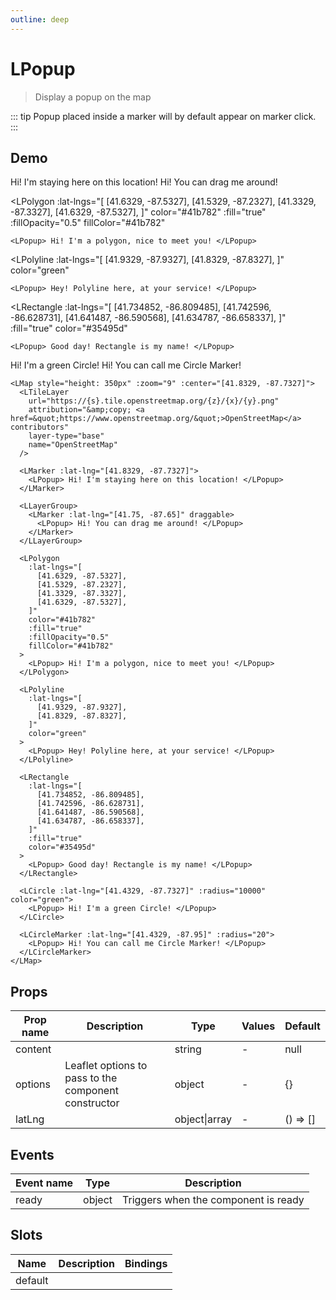 ```yaml
---
outline: deep
---
```


# LPopup

> Display a popup on the map

::: tip
Popup placed inside a marker will by default appear on marker click.
:::

## Demo

<script setup>
import L from "leaflet";
import "leaflet/dist/leaflet.css";
import {
  LCircle,
  LCircleMarker,
  LLayerGroup,
  LMap,
  LMarker,
  LPolygon,
  LPolyline,
  LPopup,
  LRectangle,
  LTileLayer
} from '@vue-leaflet/vue-leaflet';
</script>

<LMap style="height: 350px" :zoom="9" :center="[41.8329, -87.7327]">
  <LTileLayer
    url="https://{s}.tile.openstreetmap.org/{z}/{x}/{y}.png"
    attribution="&amp;copy; <a href=&quot;https://www.openstreetmap.org/&quot;>OpenStreetMap</a> contributors"
    layer-type="base"
    name="OpenStreetMap"
  />

  <LMarker :lat-lng="[41.8329, -87.7327]">
    <LPopup> Hi! I'm staying here on this location! </LPopup>
  </LMarker>

  <LLayerGroup>
    <LMarker :lat-lng="[41.75, -87.65]" draggable>
      <LPopup> Hi! You can drag me around! </LPopup>
    </LMarker>
  </LLayerGroup>

  <LPolygon
    :lat-lngs="[
      [41.6329, -87.5327],
      [41.5329, -87.2327],
      [41.3329, -87.3327],
      [41.6329, -87.5327],
    ]"
    color="#41b782"
    :fill="true"
    :fillOpacity="0.5"
    fillColor="#41b782"
  >
    <LPopup> Hi! I'm a polygon, nice to meet you! </LPopup>
  </LPolygon>

  <LPolyline
    :lat-lngs="[
      [41.9329, -87.9327],
      [41.8329, -87.8327],
    ]"
    color="green"
  >
    <LPopup> Hey! Polyline here, at your service! </LPopup>
  </LPolyline>

  <LRectangle
    :lat-lngs="[
      [41.734852, -86.809485],
      [41.742596, -86.628731],
      [41.641487, -86.590568],
      [41.634787, -86.658337],
    ]"
    :fill="true"
    color="#35495d"
  >
    <LPopup> Good day! Rectangle is my name! </LPopup>
  </LRectangle>

  <LCircle :lat-lng="[41.4329, -87.7327]" :radius="10000" color="green">
    <LPopup> Hi! I'm a green Circle! </LPopup>
  </LCircle>

  <LCircleMarker :lat-lng="[41.4329, -87.95]" :radius="20">
    <LPopup> Hi! You can call me Circle Marker! </LPopup>
  </LCircleMarker>
</LMap>

```vue
<LMap style="height: 350px" :zoom="9" :center="[41.8329, -87.7327]">
  <LTileLayer
    url="https://{s}.tile.openstreetmap.org/{z}/{x}/{y}.png"
    attribution="&amp;copy; <a href=&quot;https://www.openstreetmap.org/&quot;>OpenStreetMap</a> contributors"
    layer-type="base"
    name="OpenStreetMap"
  />

  <LMarker :lat-lng="[41.8329, -87.7327]">
    <LPopup> Hi! I'm staying here on this location! </LPopup>
  </LMarker>

  <LLayerGroup>
    <LMarker :lat-lng="[41.75, -87.65]" draggable>
      <LPopup> Hi! You can drag me around! </LPopup>
    </LMarker>
  </LLayerGroup>

  <LPolygon
    :lat-lngs="[
      [41.6329, -87.5327],
      [41.5329, -87.2327],
      [41.3329, -87.3327],
      [41.6329, -87.5327],
    ]"
    color="#41b782"
    :fill="true"
    :fillOpacity="0.5"
    fillColor="#41b782"
  >
    <LPopup> Hi! I'm a polygon, nice to meet you! </LPopup>
  </LPolygon>

  <LPolyline
    :lat-lngs="[
      [41.9329, -87.9327],
      [41.8329, -87.8327],
    ]"
    color="green"
  >
    <LPopup> Hey! Polyline here, at your service! </LPopup>
  </LPolyline>

  <LRectangle
    :lat-lngs="[
      [41.734852, -86.809485],
      [41.742596, -86.628731],
      [41.641487, -86.590568],
      [41.634787, -86.658337],
    ]"
    :fill="true"
    color="#35495d"
  >
    <LPopup> Good day! Rectangle is my name! </LPopup>
  </LRectangle>

  <LCircle :lat-lng="[41.4329, -87.7327]" :radius="10000" color="green">
    <LPopup> Hi! I'm a green Circle! </LPopup>
  </LCircle>

  <LCircleMarker :lat-lng="[41.4329, -87.95]" :radius="20">
    <LPopup> Hi! You can call me Circle Marker! </LPopup>
  </LCircleMarker>
</LMap>
```

## Props

| Prop name | Description                                          | Type          | Values | Default  |
| --------- | ---------------------------------------------------- | ------------- | ------ | -------- |
| content   |                                                      | string        | -      | null     |
| options   | Leaflet options to pass to the component constructor | object        | -      | {}       |
| latLng    |                                                      | object\|array | -      | () => [] |

## Events

| Event name | Type   | Description                          |
| ---------- | ------ | ------------------------------------ |
| ready      | object | Triggers when the component is ready |

## Slots

| Name    | Description | Bindings |
| ------- | ----------- | -------- |
| default |             |          |
